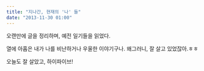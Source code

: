 ```yaml
---
title: "지나간, 현재의 '나' 들"
date: "2013-11-30 01:00"
---
```


오랜만에 글을 정리하며, 예전 일기들을 읽었다.

열에 아홉은 내가 나를 비난하거나 우울한 이야기구나. 왜그러니, 잘 살고 있었잖아.ㅎㅎ

오늘도 잘 살았고, 하이파이브!

